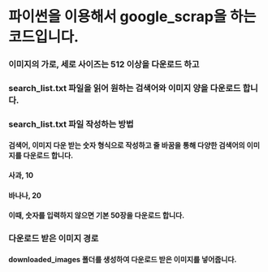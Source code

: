 # 파이썬을 이용해서 google_scrap을 하는 코드입니다.

### 이미지의 가로, 세로 사이즈는 512 이상을 다운로드 하고 
### search_list.txt 파일을 읽어 원하는 검색어와 이미지 양을 다운로드 합니다.

### search_list.txt 파일 작성하는 방법
#### 검색어, 이미지 다운 받는 숫자 형식으로 작성하고 줄 바꿈을 통해 다양한 검색어의 이미지를 다운로드 합니다.
#### 사과, 10
#### 바나나, 20

#### 이때, 숫자를 입력하지 않으면 기본 50장을 다운로드 합니다.

### 다운로드 받은 이미지 경로
#### downloaded_images 폴더를 생성하여 다운로드 받은 이미지를 넣어줍니다.
